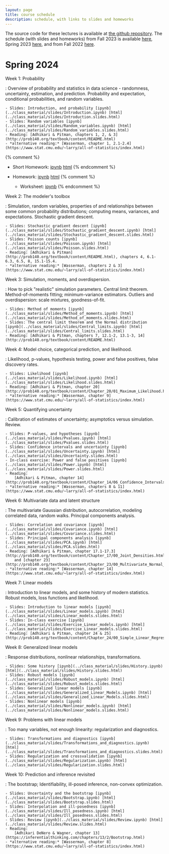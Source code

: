 ```yaml
---
layout: page
title: course schedule
description: schedule, with links to slides and homeworks
---
```


The source code for these lectures is available at
[the github repository](https://github.com/UOdsci/dsci345/).
The schedule (with slides and homeworks) from
Fall 2023 is available [here](fall_2023_schedule.html),
Spring 2023 [here](spring_2023_schedule.html),
and from Fall 2022 [here](fall_2022_schedule.html).

# Spring 2024

Week 1: Probability

: Overview of probability and statistics in data science -
    randomness, uncertainty, estimation, and prediction.
    Probability and expectation, conditional probabilities,
    and random variables.

    - Slides: Introduction, and probability [ipynb](../class_material/slides/Introduction.ipynb) [html](../class_material/slides/Introduction.slides.html)
    - Slides: Random variables [ipynb](../class_material/slides/Random_variables.ipynb) [html](../class_material/slides/Random_variables.slides.html)
    - Reading: [Adhikari & Pitman, chapters 1, 2, & 3](http://prob140.org/textbook/content/README.html)
    - *alternative reading:* [Wasserman, chapter 1, 2.1-2.4](https://www.stat.cmu.edu/~larry/all-of-statistics/index.html)
{% comment %}
- Short Homework: [ipynb](../class_material/homeworks/HW00.ipynb) [html](../class_material/homeworks/HW00.html)
{% endcomment %}

- Homework: [ipynb](../class_material/homeworks/HW01.ipynb) [html](../class_material/homeworks/HW01.html)
{% comment %}
    - Worksheet: [ipynb](../class_material/worksheets/week_01.ipynb)
{% endcomment %}

Week 2: The modeler's toolbox

: Simulation, random variables, properties of and relationships between
    some common probability distributions; computing means,
    variances, and expectations. Stochastic gradient descent.

    - Slides: Stochastic gradient descent [ipynb](../class_material/slides/Stochastic_gradient_descent.ipynb) [html](../class_material/slides/Stochastic_gradient_descent.slides.html)
    - Slides: Poisson counts [ipynb](../class_material/slides/Poisson.ipynb) [html](../class_material/slides/Poisson.slides.html)
    - Reading: [Adhikari & Pitman](http://prob140.org/textbook/content/README.html), chapters 4, 6.1-6.3, 6.5, 8, 15.1-15.4.
    - *alternative reading:* [Wasserman, chapters 2 & 3](https://www.stat.cmu.edu/~larry/all-of-statistics/index.html)
<!---
    - Homework: [ipynb](../class_material/homeworks/HW02.ipynb) [html](../class_material/homeworks/HW02.html)
    - Worksheet: [ipynb](../class_material/worksheets/week_02.ipynb)
--->

Week 3: Simulation, moments, and overdispersion.

: How to pick "realistic" simulation parameters.
    Central limit theorem.
    Method-of-moments fitting; minimum-variance estimators.
    Outliers and overdispersion: scale mixtures, goodness-of-fit.

    - Slides: Method of moments [ipynb](../class_material/slides/Method_of_moments.ipynb) [html](../class_material/slides/Method_of_moments.slides.html)
    - Slides: The central limit theorem and the Normal distribution [ipynb](../class_material/slides/Central_limits.ipynb) [html](../class_material/slides/Central_limits.slides.html)
    - Reading: [Adhikari & Pitman, chapters 7, 12.1-2, 13.1-3, 14](http://prob140.org/textbook/content/README.html)
<!---
- Homework: [ipynb](../class_material/homeworks/HW03.ipynb) [html](../class_material/homeworks/HW03.html)
    - Worksheet: [ipynb](../class_material/worksheets/week_03.ipynb)
--->

Week 4: Model choice, categorical prediction, and likelihood.

: Likelihood, p-values, hypothesis testing, power and false positives,
    false discovery rates.

    - Slides: Likelihood [ipynb](../class_material/slides/Likelihood.ipynb) [html](../class_material/slides/Likelihood.slides.html)
    - Reading: [Adhikari & Pitman, chapter 20](http://prob140.org/textbook/content/Chapter_20/01_Maximum_Likelihood.html)
    - *alternative reading:* [Wasserman, chapter 9](https://www.stat.cmu.edu/~larry/all-of-statistics/index.html)
<!---
- Homework: [ipynb](../class_material/homeworks/HW04.ipynb) [html](../class_material/homeworks/HW04.html)
    - Worksheet: [ipynb](../class_material/worksheets/week_04.ipynb)
--->

Week 5: Quantifying uncertainty

: Calibration of estimates of uncertainty;
    asymptotics versus simulation. Review.

    - Slides: P-values, and hypotheses [ipynb](../class_material/slides/Pvalues.ipynb) [html](../class_material/slides/Pvalues.slides.html)
    - Slides: Confidence intervals and uncertainty [ipynb](../class_material/slides/Uncertainty.ipynb) [html](../class_material/slides/Uncertainty.slides.html)
    - In-class exercise: Power and false positives [ipynb](../class_material/slides/Power.ipynb) [html](../class_material/slides/Power.slides.html)
    - Reading:
        [Adhikari & Pitman, chapter 14](http://prob140.org/textbook/content/Chapter_14/06_Confidence_Intervals.html);
    - *alternative reading:* [Wasserman, chapters 8 & 11](https://www.stat.cmu.edu/~larry/all-of-statistics/index.html)
<!---
- Homework: [ipynb](../class_material/homeworks/HW05.ipynb) [html](../class_material/homeworks/HW05.html)
    - Worksheet: [ipynb](../class_material/worksheets/week_05.ipynb)
--->

<!---
    - Slides: Review [ipynb](../class_material/slides/Week_05_Review.ipynb) [html](../class_material/slides/Week_05_Review.slides.html)
        [Adhikari & Pitman, chapter 20](http://prob140.org/textbook/content/Chapter_20/03_Prior_and_Posterior.html)
--->

Week 6: Multivariate data and latent structure

: The multivariate Gaussian distribution, autocorrelation, modeling correlated data,
    random walks. Principal components analysis.

    - Slides: Correlation and covariance [ipynb](../class_material/slides/Covariance.ipynb) [html](../class_material/slides/Covariance.slides.html)
    - Slides: Principal components analysis [ipynb](../class_material/slides/PCA.ipynb) [html](../class_material/slides/PCA.slides.html)
    - Reading: [Adhikari & Pitman, chapter 17.1-17.3](http://prob140.org/textbook/content/Chapter_17/00_Joint_Densities.html)
        and [chapter 23](http://prob140.org/textbook/content/Chapter_23/00_Multivariate_Normal_RVs.html)
    - *alternative reading:* [Wasserman, chapter 14](https://www.stat.cmu.edu/~larry/all-of-statistics/index.html)
<!---
- Homework: [ipynb](../class_material/homeworks/HW06.ipynb) [html](../class_material/homeworks/HW06.html)
    - Worksheet: [ipynb](../class_material/worksheets/week_06.ipynb)
--->

Week 7: Linear models

: Introduction to linear models, and some history of modern statistics.
    Robust models, loss functions and likelihood.

    - Slides: Introduction to linear models [ipynb](../class_material/slides/Linear_models.ipynb) [html](../class_material/slides/Linear_models.slides.html)
    - Slides: In-class exercise [ipynb](../class_material/slides/Exercise_Linear_models.ipynb) [html](../class_material/slides/Exercise_Linear_models.slides.html)
    - Reading: [Adhikari & Pitman, chapter 24 & 25](http://prob140.org/textbook/content/Chapter_24/00_Simple_Linear_Regression.html)
<!---
- Homework: [ipynb](../class_material/homeworks/HW07.ipynb) [html](../class_material/homeworks/HW07.html)
    - For problem 1 in the homework, you will need to refer to [this image](../class_material/homeworks/images/ex_scatter.png).
    - Worksheet: [ipynb](../class_material/worksheets/week_07.ipynb)
--->

Week 8: Generalized linear models

: Response distributions, nonlinear relationships, transformations. <!--- Mixed models. --->

    - Slides: Some history [ipynb](../class_material/slides/History.ipynb) [html](../class_material/slides/History.slides.html)
    - Slides: Robust models [ipynb](../class_material/slides/Robust_models.ipynb) [html](../class_material/slides/Robust_models.slides.html)
    - Slides: Generalized linear models [ipynb](../class_material/slides/Generalized_Linear_Models.ipynb) [html](../class_material/slides/Generalized_Linear_Models.slides.html)
    - Slides: Nonlinear models [ipynb](../class_material/slides/Nonlinear_models.ipynb) [html](../class_material/slides/Nonlinear_models.slides.html)
<!---
- Homework: [ipynb](../class_material/homeworks/HW08.ipynb) [html](../class_material/homeworks/HW08.html)
    - Worksheet: [ipynb](../class_material/worksheets/week_08.ipynb)
--->

Week 9: Problems with linear models

: Too many variables, not enough linearity: regularization and diagnostics.

    - Slides: Transformations and diagnostics [ipynb](../class_material/slides/Transformations_and_diagnostics.ipynb) [html](../class_material/slides/Transformations_and_diagnostics.slides.html)
    - Slides: Regularization and crossvalidation [ipynb](../class_material/slides/Regularization.ipynb) [html](../class_material/slides/Regularization.slides.html)
<!---
- Homework: [ipynb](../class_material/homeworks/HW09.ipynb) [html](../class_material/homeworks/HW09.html)
    - Worksheet: [ipynb](../class_material/worksheets/week_09.ipynb)
--->

Week 10: Prediction and inference revisited

: The bootstrap; Identifiability, ill-posed inference, non-convex optimization.

    - Slides: Uncertainty and the bootstrap [ipynb](../class_material/slides/Bootstrap.ipynb) [html](../class_material/slides/Bootstrap.slides.html)
    - Slides: Interpolation and ill-posedness [ipynb](../class_material/slides/Ill_posedness.ipynb) [html](../class_material/slides/Ill_posedness.slides.html)
    - Slides: Review [ipynb](../class_material/slides/Review.ipynb) [html](../class_material/slides/Review.slides.html)
    - Reading: 
        [Adhikari DeNero & Wagner, chapter 13](https://inferentialthinking.com/chapters/13/2/Bootstrap.html)
    - *alternative reading:* [Wasserman, chapter 8](https://www.stat.cmu.edu/~larry/all-of-statistics/index.html)
<!---
- Final: [ipynb](../class_material/homeworks/HW10.ipynb) [html](../class_material/homeworks/HW10.html) 
--->
